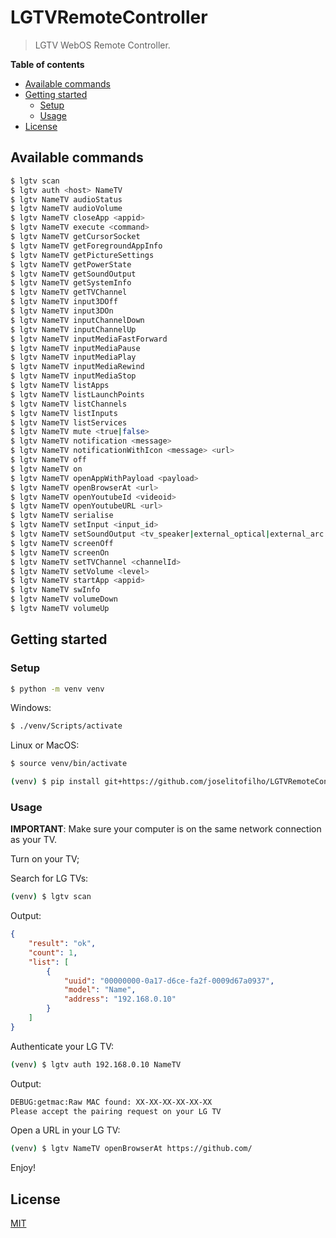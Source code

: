 # LGTVRemoteController
> LGTV WebOS Remote Controller.

**Table of contents**

- [Available commands](#available-commands)
- [Getting started](#getting-started)
  - [Setup](#setup)
  - [Usage](#usage)
- [License](#license)

## Available commands

```bash
$ lgtv scan
$ lgtv auth <host> NameTV
$ lgtv NameTV audioStatus
$ lgtv NameTV audioVolume
$ lgtv NameTV closeApp <appid>
$ lgtv NameTV execute <command>
$ lgtv NameTV getCursorSocket
$ lgtv NameTV getForegroundAppInfo
$ lgtv NameTV getPictureSettings
$ lgtv NameTV getPowerState
$ lgtv NameTV getSoundOutput
$ lgtv NameTV getSystemInfo
$ lgtv NameTV getTVChannel
$ lgtv NameTV input3DOff
$ lgtv NameTV input3DOn
$ lgtv NameTV inputChannelDown
$ lgtv NameTV inputChannelUp
$ lgtv NameTV inputMediaFastForward
$ lgtv NameTV inputMediaPause
$ lgtv NameTV inputMediaPlay
$ lgtv NameTV inputMediaRewind
$ lgtv NameTV inputMediaStop
$ lgtv NameTV listApps
$ lgtv NameTV listLaunchPoints
$ lgtv NameTV listChannels
$ lgtv NameTV listInputs
$ lgtv NameTV listServices
$ lgtv NameTV mute <true|false>
$ lgtv NameTV notification <message>
$ lgtv NameTV notificationWithIcon <message> <url>
$ lgtv NameTV off
$ lgtv NameTV on
$ lgtv NameTV openAppWithPayload <payload>
$ lgtv NameTV openBrowserAt <url>
$ lgtv NameTV openYoutubeId <videoid>
$ lgtv NameTV openYoutubeURL <url>
$ lgtv NameTV serialise
$ lgtv NameTV setInput <input_id>
$ lgtv NameTV setSoundOutput <tv_speaker|external_optical|external_arc|external_speaker|lineout|$ headphone|tv_external_speaker|tv_speaker_headphone|bt_soundbar>
$ lgtv NameTV screenOff
$ lgtv NameTV screenOn
$ lgtv NameTV setTVChannel <channelId>
$ lgtv NameTV setVolume <level>
$ lgtv NameTV startApp <appid>
$ lgtv NameTV swInfo
$ lgtv NameTV volumeDown
$ lgtv NameTV volumeUp
```

## Getting started

### Setup

```bash
$ python -m venv venv
```

Windows:
```bash
$ ./venv/Scripts/activate
```

Linux or MacOS:
```bash
$ source venv/bin/activate
```

```bash
(venv) $ pip install git+https://github.com/joselitofilho/LGTVRemoteController
```

### Usage

**IMPORTANT**: Make sure your computer is on the same network connection as your TV.

Turn on your TV;

Search for LG TVs:
```bash
(venv) $ lgtv scan
```

Output:
```JSON
{
    "result": "ok", 
    "count": 1, 
    "list": [
        {
            "uuid": "00000000-0a17-d6ce-fa2f-0009d67a0937",
            "model": "Name",
            "address": "192.168.0.10"
        }
    ]
}
```

Authenticate your LG TV:
```bash
(venv) $ lgtv auth 192.168.0.10 NameTV
```

Output:
```bash
DEBUG:getmac:Raw MAC found: XX-XX-XX-XX-XX-XX
Please accept the pairing request on your LG TV
```

Open a URL in your LG TV:
```bash
(venv) $ lgtv NameTV openBrowserAt https://github.com/
```

Enjoy!

## License

[MIT](LICENSE "License")
